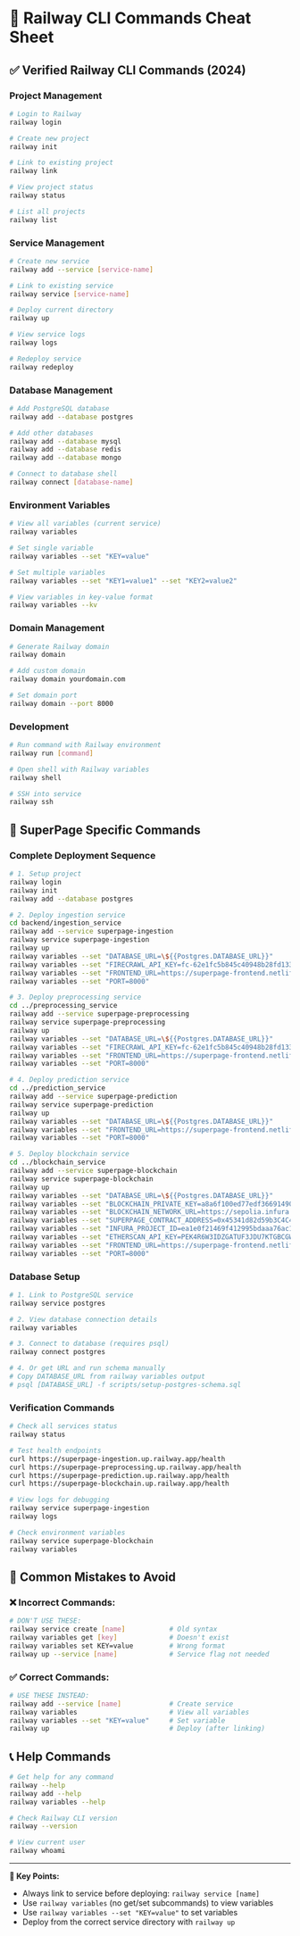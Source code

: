 # 🚂 Railway CLI Commands Cheat Sheet

## ✅ Verified Railway CLI Commands (2024)

### **Project Management**
```bash
# Login to Railway
railway login

# Create new project
railway init

# Link to existing project
railway link

# View project status
railway status

# List all projects
railway list
```

### **Service Management**
```bash
# Create new service
railway add --service [service-name]

# Link to existing service
railway service [service-name]

# Deploy current directory
railway up

# View service logs
railway logs

# Redeploy service
railway redeploy
```

### **Database Management**
```bash
# Add PostgreSQL database
railway add --database postgres

# Add other databases
railway add --database mysql
railway add --database redis
railway add --database mongo

# Connect to database shell
railway connect [database-name]
```

### **Environment Variables**
```bash
# View all variables (current service)
railway variables

# Set single variable
railway variables --set "KEY=value"

# Set multiple variables
railway variables --set "KEY1=value1" --set "KEY2=value2"

# View variables in key-value format
railway variables --kv
```

### **Domain Management**
```bash
# Generate Railway domain
railway domain

# Add custom domain
railway domain yourdomain.com

# Set domain port
railway domain --port 8000
```

### **Development**
```bash
# Run command with Railway environment
railway run [command]

# Open shell with Railway variables
railway shell

# SSH into service
railway ssh
```

## 🎯 SuperPage Specific Commands

### **Complete Deployment Sequence**
```bash
# 1. Setup project
railway login
railway init
railway add --database postgres

# 2. Deploy ingestion service
cd backend/ingestion_service
railway add --service superpage-ingestion
railway service superpage-ingestion
railway up
railway variables --set "DATABASE_URL=\${{Postgres.DATABASE_URL}}"
railway variables --set "FIRECRAWL_API_KEY=fc-62e1fc5b845c40948b28fd133fbef7cf"
railway variables --set "FRONTEND_URL=https://superpage-frontend.netlify.app"
railway variables --set "PORT=8000"

# 3. Deploy preprocessing service
cd ../preprocessing_service
railway add --service superpage-preprocessing
railway service superpage-preprocessing
railway up
railway variables --set "DATABASE_URL=\${{Postgres.DATABASE_URL}}"
railway variables --set "FIRECRAWL_API_KEY=fc-62e1fc5b845c40948b28fd133fbef7cf"
railway variables --set "FRONTEND_URL=https://superpage-frontend.netlify.app"
railway variables --set "PORT=8000"

# 4. Deploy prediction service
cd ../prediction_service
railway add --service superpage-prediction
railway service superpage-prediction
railway up
railway variables --set "DATABASE_URL=\${{Postgres.DATABASE_URL}}"
railway variables --set "FRONTEND_URL=https://superpage-frontend.netlify.app"
railway variables --set "PORT=8000"

# 5. Deploy blockchain service
cd ../blockchain_service
railway add --service superpage-blockchain
railway service superpage-blockchain
railway up
railway variables --set "DATABASE_URL=\${{Postgres.DATABASE_URL}}"
railway variables --set "BLOCKCHAIN_PRIVATE_KEY=a8a6f100ed77edf366914903d669367174436ad272085a414f0a11033d04936e"
railway variables --set "BLOCKCHAIN_NETWORK_URL=https://sepolia.infura.io/v3/ea1e0f21469f412995bdaaa76ac1c266"
railway variables --set "SUPERPAGE_CONTRACT_ADDRESS=0x45341d82d59b3C4C43101782d97a4dBb97a42dba"
railway variables --set "INFURA_PROJECT_ID=ea1e0f21469f412995bdaaa76ac1c266"
railway variables --set "ETHERSCAN_API_KEY=PEK4R6W3IDZGATUF3JDU7KTGBCGWM6UJRA"
railway variables --set "FRONTEND_URL=https://superpage-frontend.netlify.app"
railway variables --set "PORT=8000"
```

### **Database Setup**
```bash
# 1. Link to PostgreSQL service
railway service postgres

# 2. View database connection details
railway variables

# 3. Connect to database (requires psql)
railway connect postgres

# 4. Or get URL and run schema manually
# Copy DATABASE_URL from railway variables output
# psql [DATABASE_URL] -f scripts/setup-postgres-schema.sql
```

### **Verification Commands**
```bash
# Check all services status
railway status

# Test health endpoints
curl https://superpage-ingestion.up.railway.app/health
curl https://superpage-preprocessing.up.railway.app/health
curl https://superpage-prediction.up.railway.app/health
curl https://superpage-blockchain.up.railway.app/health

# View logs for debugging
railway service superpage-ingestion
railway logs

# Check environment variables
railway service superpage-blockchain
railway variables
```

## 🚨 Common Mistakes to Avoid

### **❌ Incorrect Commands:**
```bash
# DON'T USE THESE:
railway service create [name]           # Old syntax
railway variables get [key]             # Doesn't exist
railway variables set KEY=value         # Wrong format
railway up --service [name]             # Service flag not needed
```

### **✅ Correct Commands:**
```bash
# USE THESE INSTEAD:
railway add --service [name]            # Create service
railway variables                       # View all variables
railway variables --set "KEY=value"     # Set variable
railway up                              # Deploy (after linking)
```

## 📞 Help Commands

```bash
# Get help for any command
railway --help
railway add --help
railway variables --help

# Check Railway CLI version
railway --version

# View current user
railway whoami
```

---

**🎯 Key Points:**
- Always link to service before deploying: `railway service [name]`
- Use `railway variables` (no get/set subcommands) to view variables
- Use `railway variables --set "KEY=value"` to set variables
- Deploy from the correct service directory with `railway up`
